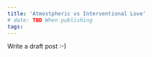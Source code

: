 ```yaml
---
title: 'Atmostpheric vs Interventional Love'
# date: TBD When publishing
tags:
---
```


Write a draft post :-)
